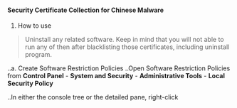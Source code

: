 #### Security Certificate Collection for Chinese Malware

1. How to use

>Uninstall any related software. Keep in mind that you will not able to run any of then after blacklisting those certificates, including uninstall program.

..a. Create Software Restriction Policies
..Open Software Restriction Policies from **Control Panel** - **System and Security** - **Administrative Tools** - **Local Security Policy**

..In either the console tree or the detailed pane, right-click
